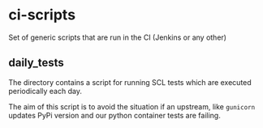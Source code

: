 # ci-scripts
Set of generic scripts that are run in the CI (Jenkins or any other)

## daily_tests

The directory contains a script for running SCL
tests which are executed periodically each day.

The aim of this script is to avoid the situation
if an upstream, like `gunicorn` updates PyPi
version and our python container tests are failing.